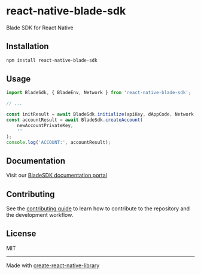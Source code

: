 # react-native-blade-sdk

Blade SDK for React Native

## Installation

```sh
npm install react-native-blade-sdk
```

## Usage

```js
import BladeSdk, { BladeEnv, Network } from 'react-native-blade-sdk';

// ...

const initResult = await BladeSdk.initialize(apiKey, dAppCode, Network.Testnet, BladeEnv.CI, true);
const accountResult = await BladeSdk.createAccount(
    newAccountPrivateKey,
    ''
);
console.log('ACCOUNT:', accountResult);
```

## Documentation 

Visit our [BladeSDK documentation portal](https://docs.bladelabs.io/)

## Contributing

See the [contributing guide](CONTRIBUTING.md) to learn how to contribute to the repository and the development workflow.

## License

MIT

---

Made with [create-react-native-library](https://github.com/callstack/react-native-builder-bob)
